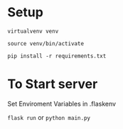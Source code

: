 # Setup

`virtualvenv venv`

`source venv/bin/activate`

`pip install -r requirements.txt`

# To Start server

Set Enviroment Variables in .flaskenv

`flask run` or `python main.py`

